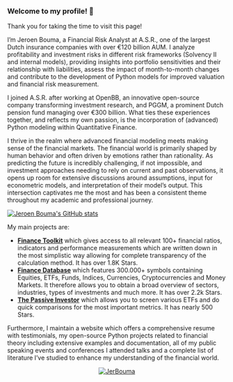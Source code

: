 ### Welcome to my profile! 👋

Thank you for taking the time to visit this page!

I’m Jeroen Bouma, a Financial Risk Analyst at A.S.R., one of the largest Dutch insurance companies with over €120 billion AUM. I analyze profitability and investment risks in different risk frameworks (Solvency II and internal models), providing insights into portfolio sensitivities and their relationship with liabilities, assess the impact of month-to-month changes and contribute to the development of Python models for improved valuation and financial risk measurement.

I joined A.S.R. after working at OpenBB, an innovative open-source company transforming investment research, and PGGM, a prominent Dutch pension fund managing over €300 billion. What ties these experiences together, and reflects my own passion, is the incorporation of (advanced) Python modeling within Quantitative Finance.

I thrive in the realm where advanced financial modeling meets making sense of the financial markets. The financial world is primarily shaped by human behavior and often driven by emotions rather than rationality. As predicting the future is incredibly challenging, if not impossible, and investment approaches needing to rely on current and past observations, it opens up room for extensive discussions around assumptions, input for econometric models, and interpretation of their model’s output. This intersection captivates me the most and has been a consistent theme throughout my academic and professional journey.

[![Jeroen Bouma's GitHub stats](https://github-readme-stats.vercel.app/api?username=JerBouma&show_icons=true&theme=graywhite&include_all_commits=true&count_private=true&hide=contribs)](https://github.com/JerBouma)

My main projects are:

- **[Finance Toolkit](https://github.com/JerBouma/FinanceToolkit)** which gives access to all relevant 100+ financial ratios, indicators and performance measurements which are written down in the most simplistic way allowing for complete transparency of the calculation method. It has over 1.8K Stars.
- **[Finance Database](https://github.com/JerBouma/FinanceDatabase)** which features 300.000+ symbols containing Equities, ETFs, Funds, Indices, Currencies, Cryptocurrencies and Money Markets. It therefore allows you to obtain a broad overview of sectors, industries, types of investments and much more. It has over 2.2k Stars.
- **[The Passive Investor](https://github.com/JerBouma/ThePassiveInvestor)** which allows you to screen various ETFs and do quick comparisons for the most important metrics. It has nearly 500 Stars.

Furthermore, I maintain a website which offers a comprehensive resume with testimonials, my open-source Python projects related to financial theory including extensive examples and documentation, all of my public speaking events and conferences I attended talks and a complete list of literature I’ve studied to enhance my understanding of the financial world.

<p><div align="center">
<a href="https://www.jeroenbouma.com/">
    <img src="https://img.shields.io/badge/Visit_my_Website-blue?style=for-the-badge" alt="JerBouma">
</a>
</div></p>
